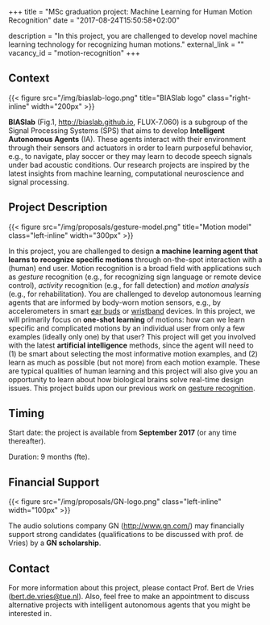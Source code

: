 +++
title = "MSc graduation project: Machine Learning for Human Motion Recognition"
date = "2017-08-24T15:50:58+02:00"

description = "In this project, you are challenged to develop novel machine learning technology for recognizing human motions."
external_link = ""
vacancy_id = "motion-recognition"
+++


## Context

{{< figure src="/img/biaslab-logo.png" title="BIASlab logo" class="right-inline" width="200px" >}}

**BIASlab** (Fig.1, <http://biaslab.github.io>, FLUX-7.060) is
a subgroup of the Signal Processing Systems (SPS) that aims to develop
**Intelligent Autonomous Agents** (IA). These agents interact with their
environment through their sensors and actuators in order to learn
purposeful behavior, e.g., to navigate, play soccer or they may learn to
decode speech signals under bad acoustic conditions. Our research
projects are inspired by the latest insights from machine learning,
computational neuroscience and signal processing.

## Project Description

{{< figure src="/img/proposals/gesture-model.png" title="Motion model" class="left-inline" width="300px" >}}

In this project, you are challenged to design **a machine learning agent that learns to recognize specific motions** through on-the-spot interaction with a (human) end user. Motion recognition is a broad field with applications such as *gesture* recognition (e.g., for recognizing sign language or remote device control), *activity* recognition (e.g., for fall detection) and *motion analysis* (e.g., for rehabilitation). You are challenged to develop autonomous learning agents that are informed by body-worn motion sensors, e.g., by accelerometers in smart [ear buds](http://www.jabra.com/cp/us/pressreleasesarchive/2016/press-release-06-january-2016) or [wristband](https://www.empatica.com/e4-wristband) devices. In this project, we will primarily focus on **one-shot learning** of motions: how can we learn specific and complicated motions by an individual user from only a few examples (ideally only one) by that user? This project will get you involved with the latest **artificial
intelligence** methods, since the agent will need to (1) be smart about selecting the most informative motion examples, and (2) learn as much as possible (but not more) from each
motion example. These are typical qualities of human learning and this project will also give you an opportunity to learn
about how biological brains solve real-time design issues. This project builds upon our previous work on [gesture recognition](/project/a-probabilistic-approach-to-in-situ-trainable-gesture-recognition).

## Timing

Start date: the project is available from **September 2017** (or any time thereafter).

Duration: 9 months (fte).

## Financial Support

{{< figure src="/img/proposals/GN-logo.png" class="left-inline" width="100px" >}}

The audio solutions company GN (<http://www.gn.com/>) may financially support strong candidates (qualifications to be discussed with prof. de Vries) by a **GN scholarship**.

## Contact

For more information about this project, please contact Prof. Bert de
Vries (<bert.de.vries@tue.nl>). Also, feel free to make an appointment
to discuss alternative projects with intelligent autonomous agents that
you might be interested in.
